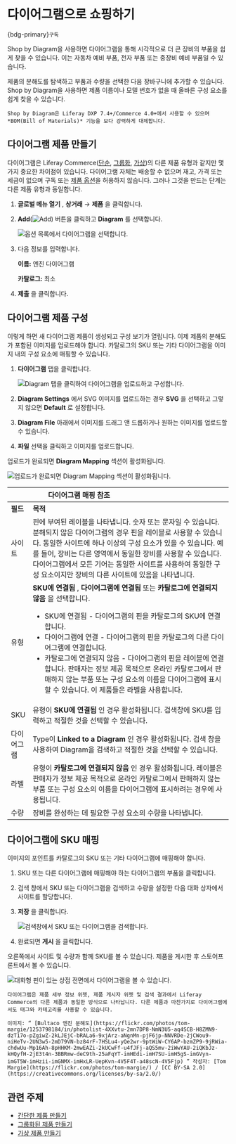 # 다이어그램으로 쇼핑하기

{bdg-primary}`구독`

Shop by Diagram을 사용하면 다이어그램을 통해 시각적으로 더 큰 장비의 부품을 쉽게 찾을 수 있습니다. 이는 자동차 예비 부품, 전자 부품 또는 중장비 예비 부품일 수 있습니다.

제품의 분해도를 탐색하고 부품과 수량을 선택한 다음 장바구니에 추가할 수 있습니다. Shop by Diagram을 사용하면 제품 이름이나 모델 번호가 없을 때 올바른 구성 요소를 쉽게 찾을 수 있습니다.

```{note}
Shop by Diagram은 Liferay DXP 7.4+/Commerce 4.0+에서 사용할 수 있으며 *BOM(Bill of Materials)* 기능을 보다 강력하게 대체합니다.
```

## 다이어그램 제품 만들기

다이어그램은 Liferay Commerce([단순](./creating-a-simple-product.md), [그룹화](./creating-a-grouped-product.md), [가상](./creating-a-virtual-product.md))의 다른 제품 유형과 같지만 몇 가지 중요한 차이점이 있습니다. 다이어그램 자체는 배송할 수 없으며 재고, 가격 또는 세금이 없으며 구독 또는 [제품 옵션](../products/using-product-options.md)을 허용하지 않습니다. 그러나 그것을 만드는 단계는 다른 제품 유형과 동일합니다.

1. **글로벌 메뉴 열기** , **상거래** &rarr; **제품** 을 클릭합니다.
1. **Add**(![Add](../../../images/icon-add.png)) 버튼을 클릭하고 **Diagram** 를 선택합니다.

   ![옵션 목록에서 다이어그램을 선택합니다.](./shop-by-diagram/images/01.png)

1. 다음 정보를 입력합니다.

   **이름:** 엔진 다이어그램

   **카탈로그:** 최소

1. **제출** 을 클릭합니다.

## 다이어그램 제품 구성

이렇게 하면 새 다이어그램 제품이 생성되고 구성 보기가 열립니다. 이제 제품의 분해도가 포함된 이미지를 업로드해야 합니다. 카탈로그의 SKU 또는 기타 다이어그램을 이미지 내의 구성 요소에 매핑할 수 있습니다.

1. **다이어그램** 탭을 클릭합니다.

   ![Diagram 탭을 클릭하여 다이어그램을 업로드하고 구성합니다.](./shop-by-diagram/images/03.png)

1. **Diagram Settings** 에서 SVG 이미지를 업로드하는 경우 **SVG** 을 선택하고 그렇지 않으면 **Default** 로 설정합니다.
1. **Diagram File** 아래에서 이미지를 드래그 앤 드롭하거나 원하는 이미지를 업로드할 수 있습니다.
1. **파일** 선택을 클릭하고 이미지를 업로드합니다.

업로드가 완료되면 **Diagram Mapping** 섹션이 활성화됩니다.

![업로드가 완료되면 Diagram Mapping 섹션이 활성화됩니다.](./shop-by-diagram/images/04.gif)

| | <div style="margin-left:35px"><b>다이어그램 매핑 참조</b> |
| :--- | :--- |
| **필드** | <div style="width:400px"><b>목적</b> |
| 사이트 | 핀에 부여된 레이블을 나타냅니다. 숫자 또는 문자일 수 있습니다. 분해되지 않은 다이어그램의 경우 핀을 레이블로 사용할 수 있습니다. 동일한 사이트에 하나 이상의 구성 요소가 있을 수 있습니다. 예를 들어, 장비는 다른 영역에서 동일한 장비를 사용할 수 있습니다. 다이어그램에서 모든 기어는 동일한 사이트를 사용하여 동일한 구성 요소이지만 장비의 다른 사이트에 있음을 나타냅니다. |
| 유형 | **SKU에 연결됨** , **다이어그램에 연결됨** 또는 **카탈로그에 연결되지 않음** 을 선택합니다.<ul><li>SKU에 연결됨 - 다이어그램의 핀을 카탈로그의 SKU에 연결합니다.</li ><li>다이어그램에 연결 - 다이어그램의 핀을 카탈로그의 다른 다이어그램에 연결합니다.</li><li>카탈로그에 연결되지 않음 - 다이어그램의 핀을 레이블에 연결합니다. 판매자는 정보 제공 목적으로 온라인 카탈로그에서 판매하지 않는 부품 또는 구성 요소의 이름을 다이어그램에 표시할 수 있습니다. 이 제품들은 라벨을 사용합니다.</li></ul>|
| SKU | 유형이 **SKU에 연결됨** 인 경우 활성화됩니다. 검색창에 SKU를 입력하고 적절한 것을 선택할 수 있습니다. |
| 다이어그램 | Type이 **Linked to a Diagram** 인 경우 활성화됩니다. 검색 창을 사용하여 Diagram을 검색하고 적절한 것을 선택할 수 있습니다. |
| 라벨 | 유형이 **카탈로그에 연결되지 않음** 인 경우 활성화됩니다. 레이블은 판매자가 정보 제공 목적으로 온라인 카탈로그에서 판매하지 않는 부품 또는 구성 요소의 이름을 다이어그램에 표시하려는 경우에 사용됩니다. |
| 수량 | 장비를 완성하는 데 필요한 구성 요소의 수량을 나타냅니다. |

## 다이어그램에 SKU 매핑

이미지의 포인트를 카탈로그의 SKU 또는 기타 다이어그램에 매핑해야 합니다.

1. SKU 또는 다른 다이어그램에 매핑해야 하는 다이어그램의 부품을 클릭합니다.
1. 검색 창에서 SKU 또는 다이어그램을 검색하고 수량을 설정한 다음 대화 상자에서 사이트를 할당합니다.
1. **저장** 을 클릭합니다.
   
   ![검색창에서 SKU 또는 다이어그램을 검색합니다.](./shop-by-diagram/images/05.gif)

1. 완료되면 **게시** 을 클릭합니다.

오른쪽에서 사이트 및 수량과 함께 SKU를 볼 수 있습니다. 제품을 게시한 후 스토어프론트에서 볼 수 있습니다.

![대화형 핀이 있는 상점 전면에서 다이어그램을 볼 수 있습니다.](./shop-by-diagram/images/06.gif)

```{note}
다이어그램은 제품 세부 정보 위젯, 제품 게시자 위젯 및 검색 결과에서 Liferay Commerce의 다른 제품과 동일한 방식으로 나타납니다. 다른 제품과 마찬가지로 다이어그램에서도 태그와 카테고리를 사용할 수 있습니다.
```

```{note}
이미지: “ [Bultaco 엔진 분해도](https://flickr.com/photos/tom-margie/1253798184/in/photolist-4XXvtu-2mn7DP8-NmN3U5-aq4SCB-H8ZMN9-dzT17o-pZgiwZ-2kLJEjC-bRALa6-9xjArz-aNgnMn-pjF6jp-NNVRDe-2jCWou9-niHeTv-2UN3w5-2mD79VN-bz84rF-7HSLu4-yQe2wr-9ptWiW-CY6AP-bzmZP9-9jRWia-chdwUu-Mp16Ah-8pHHKM-2mwEAZi-2kUCwFf-u4fJFj-aQS5mv-2iWwYAU-2iQKbJz-kHQyfH-2jE3t4n-3BBRmw-deC9th-25aFqYT-imHEdi-imH7SU-imH5gS-imGVyn-imGT5W-imHzii-imGNMX-imHxLR-UepKvn-4V5F4T-a48scN-4V5Fjp) ” 작성자: [Tom Margie](https://flickr.com/photos/tom-margie/) / [CC BY-SA 2.0](https://creativecommons.org/licenses/by-sa/2.0/)
```

## 관련 주제

* [간단한 제품 만들기](./creating-a-simple-product.md)
* [그룹화된 제품 만들기](./creating-a-grouped-product.md)
* [가상 제품 만들기](./creating-a-virtual-product.md)

